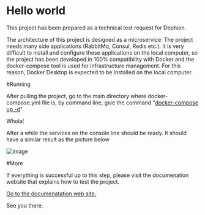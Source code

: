 # Hello world

This project has been prepared as a technical test request for Dephion.

The architecture of this project is designed as a microservice. The project needs many side applications (RabbitMq, Consul, Redis etc.). It is very difficult to install and configure these applications on the local computer, so the project has been developed in 100% compatibility with Docker and the docker-compose tool is used for infrastructure management. For this reason, Docker Desktop is expected to be installed on the local computer.

#Running

After pulling the project, go to the main directory where docker-compose.yml file is, by command line, give the command "[docker-compose up -d](https://docs.docker.com/compose/reference/up/)".

Whola!

After a while the services on the console line should be ready. It should have a similar result as the picture below

![image](https://user-images.githubusercontent.com/10263337/97156960-7fad7f80-1788-11eb-8f2e-388cf92d4661.png)

#More

If everything is successful up to this step, please visit the documenation website that explains how to test the project.

[Go to the documenatation web site.](https://reservations.readthedocs.io/en/latest/index.html#)

See you there.
